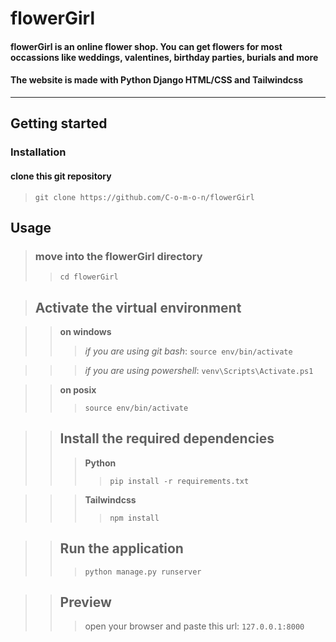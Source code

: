 # flowerGirl

#### flowerGirl is an online flower shop. You can get flowers for most occassions like weddings, valentines, birthday parties, burials and more

#### The website is made with Python Django HTML/CSS and Tailwindcss

---
## Getting started

### Installation

#### clone this git repository

> `git clone https://github.com/C-o-m-o-n/flowerGirl`

## Usage
> ### move into the flowerGirl directory
>> `cd flowerGirl`

> ## Activate the virtual environment

>> **on windows**
>>> *if you are using git bash*: `source env/bin/activate`

>>> *if you are using powershell*: `venv\Scripts\Activate.ps1`

>> **on posix**
>>> `source env/bin/activate`

>> ## Install the required dependencies
>>> **Python**
>>>> `pip install -r requirements.txt`

>>> **Tailwindcss**
>>>> `npm install`

>> ## Run the application
>>> `python manage.py runserver`

>> ## Preview
>>> open your browser and paste this url: `127.0.0.1:8000` 
